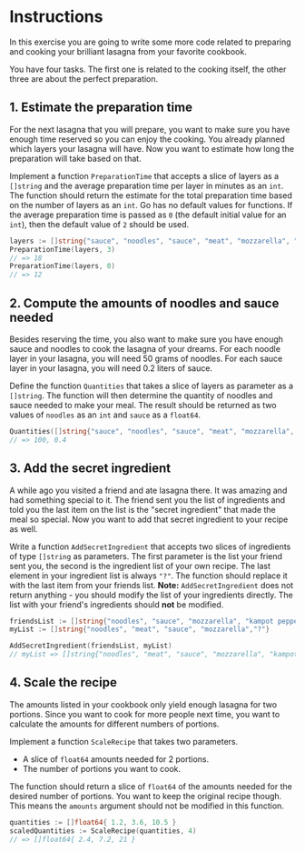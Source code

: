 # Instructions

In this exercise you are going to write some more code related to preparing and cooking your brilliant lasagna from your favorite cookbook.

You have four tasks.
The first one is related to the cooking itself, the other three are about the perfect preparation.

## 1. Estimate the preparation time

For the next lasagna that you will prepare, you want to make sure you have enough time reserved so you can enjoy the cooking.
You already planned which layers your lasagna will have.
Now you want to estimate how long the preparation will take based on that.

Implement a function `PreparationTime` that accepts a slice of layers as a `[]string` and the average preparation time per layer in minutes as an `int`.
The function should return the estimate for the total preparation time based on the number of layers as an `int`.
Go has no default values for functions.
If the average preparation time is passed as `0` (the default initial value for an `int`), then the default value of `2` should be used.

```go
layers := []string{"sauce", "noodles", "sauce", "meat", "mozzarella", "noodles"}
PreparationTime(layers, 3)
// => 18
PreparationTime(layers, 0)
// => 12
```

## 2. Compute the amounts of noodles and sauce needed

Besides reserving the time, you also want to make sure you have enough sauce and noodles to cook the lasagna of your dreams.
For each noodle layer in your lasagna, you will need 50 grams of noodles.
For each sauce layer in your lasagna, you will need 0.2 liters of sauce.

Define the function `Quantities` that takes a slice of layers as parameter as a `[]string`.
The function will then determine the quantity of noodles and sauce needed to make your meal.
The result should be returned as two values of `noodles` as an `int` and `sauce` as a `float64`.

```go
Quantities([]string{"sauce", "noodles", "sauce", "meat", "mozzarella", "noodles"})
// => 100, 0.4
```

## 3. Add the secret ingredient

A while ago you visited a friend and ate lasagna there.
It was amazing and had something special to it.
The friend sent you the list of ingredients and told you the last item on the list is the "secret ingredient" that made the meal so special.
Now you want to add that secret ingredient to your recipe as well.

Write a function `AddSecretIngredient` that accepts two slices of ingredients of type `[]string` as parameters.
The first parameter is the list your friend sent you, the second is the ingredient list of your own recipe.
The last element in your ingredient list is always `"?"`. The function should replace it with the last item from your friends list.
**Note:** `AddSecretIngredient` does not return anything - you should modify the list of your ingredients directly. The list with your friend's ingredients should **not** be modified. 

```go
friendsList := []string{"noodles", "sauce", "mozzarella", "kampot pepper"}
myList := []string{"noodles", "meat", "sauce", "mozzarella","?"}

AddSecretIngredient(friendsList, myList)
// myList => []string{"noodles", "meat", "sauce", "mozzarella", "kampot pepper"}
```

## 4. Scale the recipe

The amounts listed in your cookbook only yield enough lasagna for two portions.
Since you want to cook for more people next time, you want to calculate the amounts for different numbers of portions.

Implement a function `ScaleRecipe` that takes two parameters.

- A slice of `float64` amounts needed for 2 portions.
- The number of portions you want to cook.

The function should return a slice of `float64` of the amounts needed for the desired number of portions.
You want to keep the original recipe though.
This means the `amounts` argument should not be modified in this function.

```go
quantities := []float64{ 1.2, 3.6, 10.5 }
scaledQuantities := ScaleRecipe(quantities, 4)
// => []float64{ 2.4, 7.2, 21 }
```
